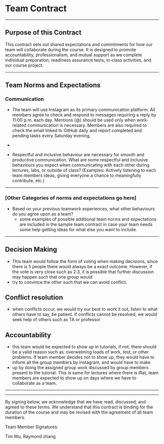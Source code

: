 # Team Contract

---
## Purpose of this Contract

This contract sets out shared expectations and commitments for how our team will collaborate during the course. It is designed to promote accountability, professionalism, and mutual support as we complete individual preparation, readiness assurance tests, in-class activities, and our course project.

---
## Team Norms and Expectations

### Communication

* The team will use Instagram as its primary communication platform. All members agree to check and respond to messages requiring a reply by 11:00 p.m. each day.
  Mentions (@) should be used only when work-related communication is necessary. Members are also required to check the email linked to GitHub daily and report completed and pending tasks every Saturday evening.

*
* Respectful and inclusive behaviour are necessary for smooth and productive communication. What are some respectful and inclusive behaviours you expect when communicating with each other during lectures, labs, or outside of class? (Examples: Actively listening to each team members ideas, giving everyone a chance to meaningfully contribute, etc.)

---

### [Other Categories of norms and expectations go here]

* Based on your previous teamwork experiences, what other behaviours do you agree upon as a team?
    - some examples of possible additional team norms and expectations are included in the sample team contract in case your team needs some help getting ideas for what else you want to include.

---

## Decision Making
* This team would follow the form of voting when making decisions, since there is 5 people there would always be a exact outcome. However, if the vote is very close such as 2:3, it is possible that further discussion may happen such that one group would
* try to convince the other such that we can avoid conflict.

## Conflict resolution

* when conflicts occur, we would  try our best to work it out, listen to what others have to say, be patient. If conflicts cannot be resolved, we would seek help of others such as TA or professor 


## Accountability

* this team would be expected to show up in tutorials, if not, there should be a valid reason such as: overwelming loads of work, test, or other problems. If team member decides not to show up, they would have to inform all the group members by instagram, and would have to make
* up by doing the assigned group work discussed by group members present to the tutorial. This is same for lectures where there is iRat, team members are expected to show up on days where we have to collaborate as a team.


---

---

By signing below, we acknowledge that we have read, discussed, and agreed to these terms. We understand that this contract is binding for the duration of the course and may be revised with the agreement of all team members.

Team Member Signatures:

Tim Wu, Raymond zhang
